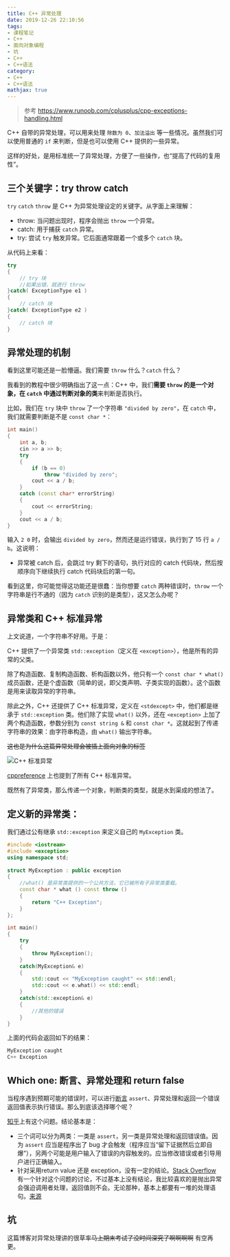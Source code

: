 ```yaml
---
title: C++ 异常处理
date: 2019-12-26 22:10:56
tags:
- 课程笔记
- C++
- 面向对象编程
- 坑
- C++
- C++语法
category:
- C++
- C++语法
mathjax: true
---
```


> 参考 https://www.runoob.com/cplusplus/cpp-exceptions-handling.html

C++ 自带的异常处理，可以用来处理 `除数为 0`、`加法溢出` 等一些情况。虽然我们可以使用普通的 `if` 来判断，但是也可以使用 C++ 提供的一些异常。

这样的好处，是用标准统一了异常处理，方便了一些操作，也“提高了代码的复用性”。

## 三个关键字：try throw catch

`try` `catch` `throw` 是 C++ 为异常处理设定的关键字。从字面上来理解：

* throw: 当问题出现时，程序会抛出 `throw` 一个异常。
* catch: 用于捕获 `catch` 异常。
* try: 尝试 `try` 触发异常。它后面通常跟着一个或多个 `catch` 块。

从代码上来看：

```cpp
try
{
    // try 块
    //如果出错，就进行 throw
}catch( ExceptionType e1 )
{
    // catch 块
}catch( ExceptionType e2 )
{
    // catch 块
}
```

## 异常处理的机制

看到这里可能还是一脸懵逼。我们需要 `throw` 什么？`catch` 什么？

我看到的教程中很少明确指出了这一点：C++ 中，我们**需要 `throw` 的是一个对象，在 `catch` 中通过判断对象的类**来判断是否执行。

比如，我们在 `try` 块中 `throw` 了一个字符串 `"divided by zero"`，在 `catch` 中，我们就需要判断是不是 `const char *`：

```cpp
int main()
{
	int a, b;
	cin >> a >> b;
	try
	{
		if (b == 0)
			throw "divided by zero";
        cout << a / b;
	}
	catch (const char* errorString)
	{
		cout << errorString;
	}
	cout << a / b;
}
```

输入 `2 0` 时，会输出 `divided by zero`，然而还是运行错误，执行到了 15 行 `a / b`。这说明：

* 异常被 catch 后，会跳过 try 剩下的语句，执行对应的 catch 代码块，然后按顺序向下继续执行 catch 代码块后的第一句。

看到这里，你可能觉得这功能还是很蠢：当你想要 `catch` 两种错误时，`throw` 一个字符串是行不通的（因为 `catch` 识别的是类型），这又怎么办呢？

## 异常类和 C++ 标准异常

上文说道，一个字符串不好用。于是：

C++ 提供了一个异常类 `std::exception`（定义在 `<exception>`），他是所有的异常的父类。

除了构造函数、复制构造函数、析构函数以外，他只有一个 `const char * what()` 成员函数，还是个虚函数（简单的说，即父类声明、子类实现的函数）。这个函数是用来读取异常的字符串。

除此之外，C++ 还提供了 C++ 标准异常，定义在 `<stdexcept>` 中，他们都是继承于 `std::exception` 类。他们除了实现 `what()` 以外，还在 `<exception>` 上加了两个构造函数，参数分别为 `const string &` 和 `const char *`。这就起到了传递字符串的效果：由字符串构造，由 `what()` 输出字符串。

~~这也是为什么这篇异常处理会被插上面向对象的标签~~

![C++ 标准异常](https://www.runoob.com/wp-content/uploads/2015/05/exceptions_in_cpp.png)

[cppreference](https://en.cppreference.com/w/cpp/error/exception) 上也提到了所有 C++ 标准异常。

既然有了异常类，那么传递一个对象，判断类的类型，就是水到渠成的想法了。

## 定义新的异常类：

我们通过公有继承 `std::exception` 来定义自己的 `MyException` 类。

```cpp
#include <iostream>
#include <exception>
using namespace std;
 
struct MyException : public exception
{
    //what() 是异常类提供的一个公共方法，它已被所有子异常类重载。
    const char * what () const throw ()
    {
        return "C++ Exception";
    }
};
 
int main()
{
    try
    {
        throw MyException();
    }
    catch(MyException& e)
    {
        std::cout << "MyException caught" << std::endl;
        std::cout << e.what() << std::endl;
    }
    catch(std::exception& e)
    {
        //其他的错误
    }
}
```

上面的代码会返回如下的结果：

```cpp
MyException caught
C++ Exception
```

## Which one: 断言、异常处理和 return false

当程序遇到预期可能的错误时，可以进行[断言](../assert) `assert`、异常处理和返回一个错误返回值表示执行错误。那么到底该选择哪个呢？

[知乎](https://www.zhihu.com/question/23669218)上有这个问题。结论基本是：

* 三个词可以分为两类：一类是 `assert`，另一类是异常处理和返回错误值。因为 `assert` 应当是程序出了 bug 才会触发（程序应当“留下证据然后立即自爆”），另两个可能是用户输入了错误的内容触发的。应当修改错误或者引导用户进行正确输入。
* 针对采用return value 还是 exception，没有一定的结论。[Stack Overflow](https://stackoverflow.com/questions/99683/which-and-why-do-you-prefer-exceptions-or-return-codes) 有一个针对这个问题的讨论，不过基本上没有结论，我比较喜欢的是抛出异常会强迫调用者处理，返回值则不会。无论那种，基本上都要有一堆的处理语句。[来源](https://www.zhihu.com/question/23669218/answer/28175134)

## 坑

这篇博客对异常处理讲的很草率~~马上期末考试了没时间深究了啊啊啊啊~~
有空再更。